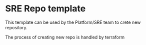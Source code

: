 # SRE Repo template

This template can be used by the Platform/SRE team to crete new repository.

The process of creating new repo is handled by terraform